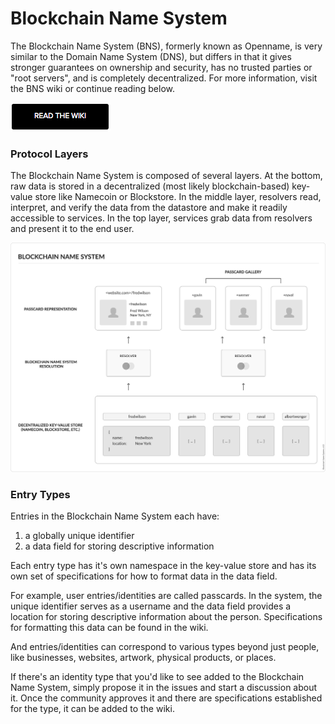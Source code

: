 # Blockchain Name System

The Blockchain Name System (BNS), formerly known as Openname, is very similar to the Domain Name System (DNS), but differs in that it gives stronger guarantees on ownership and security, has no trusted parties or "root servers", and is completely decentralized. For more information, visit the BNS wiki or continue reading below.

[![Read the Wiki](/images/read-the-wiki.png)](https://github.com/namesystem/namesystem/wiki)

### Protocol Layers

The Blockchain Name System is composed of several layers. At the bottom, raw data is stored in a decentralized (most likely blockchain-based) key-value store like Namecoin or Blockstore. In the middle layer, resolvers read, interpret, and verify the data from the datastore and make it readily accessible to services. In the top layer, services grab data from resolvers and present it to the end user.

![Blockchain Name System Layers](/images/blockchain-name-system-1.png)

### Entry Types

Entries in the Blockchain Name System each have:

1. a globally unique identifier
1. a data field for storing descriptive information

Each entry type has it's own namespace in the key-value store and has its own set of specifications for how to format data in the data field.

For example, user entries/identities are called passcards. In the system, the unique identifier serves as a username and the data field provides a location for storing descriptive information about the person. Specifications for formatting this data can be found in the wiki.

And entries/identities can correspond to various types beyond just people, like businesses, websites, artwork, physical products, or places.

If there's an identity type that you'd like to see added to the Blockchain Name System, simply propose it in the issues and start a discussion about it. Once the community approves it and there are specifications established for the type, it can be added to the wiki.



